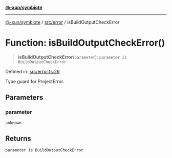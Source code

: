 [**@-xun/symbiote**](../../../README.md)

***

[@-xun/symbiote](../../../README.md) / [src/error](../README.md) / isBuildOutputCheckError

# Function: isBuildOutputCheckError()

> **isBuildOutputCheckError**(`parameter`): `parameter is BuildOutputCheckError`

Defined in: [src/error.ts:26](https://github.com/Xunnamius/symbiote/blob/1ec1b7bdf126210dcfd31b34e7c9448cbcc26d1c/src/error.ts#L26)

Type guard for ProjectError.

## Parameters

### parameter

`unknown`

## Returns

`parameter is BuildOutputCheckError`
